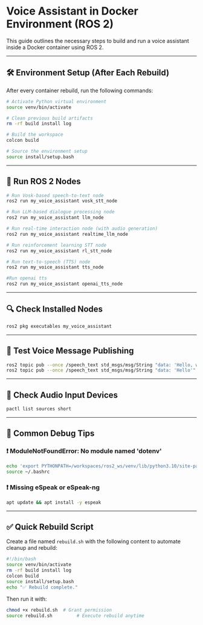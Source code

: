 
# Voice Assistant in Docker Environment (ROS 2)

This guide outlines the necessary steps to build and run a voice assistant inside a Docker container using ROS 2.

---

## 🛠 Environment Setup (After Each Rebuild)

After every container rebuild, run the following commands:

```bash
# Activate Python virtual environment
source venv/bin/activate

# Clean previous build artifacts
rm -rf build install log

# Build the workspace
colcon build

# Source the environment setup
source install/setup.bash
```

---

## 🚀 Run ROS 2 Nodes

```bash
# Run Vosk-based speech-to-text node
ros2 run my_voice_assistant vosk_stt_node

# Run LLM-based dialogue processing node
ros2 run my_voice_assistant llm_node

# Run real-time interaction node (with audio generation)
ros2 run my_voice_assistant realtime_llm_node

# Run reinforcement learning STT node
ros2 run my_voice_assistant rl_stt_node

# Run text-to-speech (TTS) node
ros2 run my_voice_assistant tts_node

#Run openai tts
ros2 run my_voice_assistant openai_tts_node

```

---

## 🔍 Check Installed Nodes

```bash
ros2 pkg executables my_voice_assistant
```

---

## 🧪 Test Voice Message Publishing

```bash
ros2 topic pub --once /speech_text std_msgs/msg/String "data: 'Hello, who are you'"
ros2 topic pub --once /speech_text std_msgs/msg/String "data: 'Hello'"
```

---

## 🎤 Check Audio Input Devices

```bash
pactl list sources short
```

---

## 🐞 Common Debug Tips

### ❗ ModuleNotFoundError: No module named 'dotenv'

```bash
echo 'export PYTHONPATH=/workspaces/ros2_ws/venv/lib/python3.10/site-packages:$PYTHONPATH' >> ~/.bashrc
source ~/.bashrc
```

### ❗ Missing eSpeak or eSpeak-ng

```bash
apt update && apt install -y espeak
```

---

## ✅ Quick Rebuild Script

Create a file named `rebuild.sh` with the following content to automate cleanup and rebuild:

```bash
#!/bin/bash
source venv/bin/activate
rm -rf build install log
colcon build
source install/setup.bash
echo "✅ Rebuild complete."
```

Then run it with:

```bash
chmod +x rebuild.sh  # Grant permission
source rebuild.sh         # Execute rebuild anytime
```
